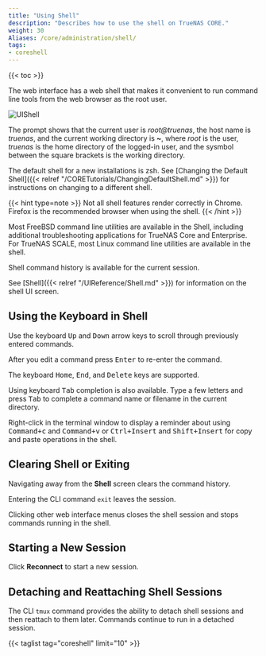 ```yaml
---
title: "Using Shell"
description: "Describes how to use the shell on TrueNAS CORE."
weight: 30
Aliases: /core/administration/shell/
tags:
- coreshell
---
```


{{< toc >}}


The web interface has a web shell that makes it convenient to run command line tools from the web browser as the root user.

![UIShell](/images/CORE/12.0/UIShell.png "TrueNAS Shell")

The prompt shows that the current user is *root@truenas*, the host name is *truenas*, and the current working directory is **~**, where *root* is the user, *truenas* is the home directory of the logged-in user, and the sysmbol between the square brackets is the working directory.

The default shell for a new installations is zsh. See [Changing the Default Shell]({{< relref "/CORETutorials/ChangingDefaultShell.md" >}}) for instructions on changing to a different shell.

{{< hint type=note >}}
Not all shell features render correctly in Chrome. Firefox is the recommended browser when using the shell.
{{< /hint >}}

Most FreeBSD command line utilities are available in the Shell, including additional troubleshooting applications for TrueNAS Core and Enterprise.  
For TrueNAS SCALE, most Linux command line utilities are available in the shell.

Shell command history is available for the current session.

See [Shell]({{< relref "/UIReference/Shell.md" >}}) for information on the shell UI screen.

## Using the Keyboard in Shell

Use the keyboard <kbd>Up</kbd> and <kbd>Down</kbd> arrow keys to scroll through previously entered commands.

After you edit a command press <kbd>Enter</kbd> to re-enter the command.

The keyboard <kbd>Home</kbd>, <kbd>End</kbd>, and <kbd>Delete</kbd> keys are supported.

Using keyboard <kbd>Tab</kbd> completion is also available. 
Type a few letters and press <kbd>Tab</kbd> to complete a command name or filename in the current directory.

Right-click in the terminal window to display a reminder about using <kbd>Command+c</kbd> and <kbd>Command+v</kbd> or <kbd>Ctrl+Insert</kbd> and <kbd>Shift+Insert</kbd> for copy and paste operations in the shell.

## Clearing Shell or Exiting

Navigating away from the **Shell** screen clears the command history.

Entering the CLI command `exit` leaves the session.

Clicking other web interface menus closes the shell session and stops commands running in the shell.

## Starting a New Session

Click **Reconnect** to start a new session.

## Detaching and Reattaching Shell Sessions

The CLI `tmux` command provides the ability to detach shell sessions and then reattach to them later.
Commands continue to run in a detached session.

{{< taglist tag="coreshell" limit="10" >}}
